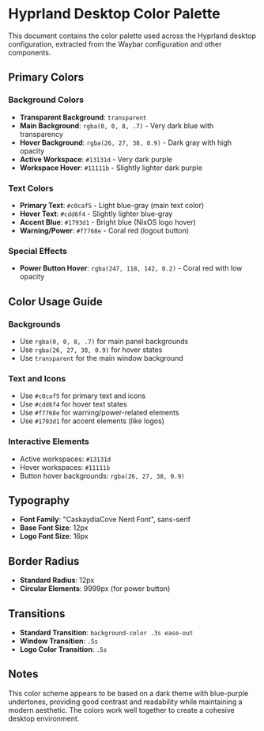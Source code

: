 # Hyprland Desktop Color Palette

This document contains the color palette used across the Hyprland desktop configuration, extracted from the Waybar configuration and other components.

## Primary Colors

### Background Colors
- **Transparent Background**: `transparent`
- **Main Background**: `rgba(0, 0, 8, .7)` - Very dark blue with transparency
- **Hover Background**: `rgba(26, 27, 38, 0.9)` - Dark gray with high opacity
- **Active Workspace**: `#13131d` - Very dark purple
- **Workspace Hover**: `#11111b` - Slightly lighter dark purple

### Text Colors
- **Primary Text**: `#c0caf5` - Light blue-gray (main text color)
- **Hover Text**: `#cdd6f4` - Slightly lighter blue-gray
- **Accent Blue**: `#1793d1` - Bright blue (NixOS logo hover)
- **Warning/Power**: `#f7768e` - Coral red (logout button)

### Special Effects
- **Power Button Hover**: `rgba(247, 118, 142, 0.2)` - Coral red with low opacity

## Color Usage Guide

### Backgrounds
- Use `rgba(0, 0, 8, .7)` for main panel backgrounds
- Use `rgba(26, 27, 38, 0.9)` for hover states
- Use `transparent` for the main window background

### Text and Icons
- Use `#c0caf5` for primary text and icons
- Use `#cdd6f4` for hover text states
- Use `#f7768e` for warning/power-related elements
- Use `#1793d1` for accent elements (like logos)

### Interactive Elements
- Active workspaces: `#13131d`
- Hover workspaces: `#11111b`
- Button hover backgrounds: `rgba(26, 27, 38, 0.9)`

## Typography
- **Font Family**: "CaskaydiaCove Nerd Font", sans-serif
- **Base Font Size**: 12px
- **Logo Font Size**: 16px

## Border Radius
- **Standard Radius**: 12px
- **Circular Elements**: 9999px (for power button)

## Transitions
- **Standard Transition**: `background-color .3s ease-out`
- **Window Transition**: `.5s`
- **Logo Color Transition**: `.5s`

## Notes
This color scheme appears to be based on a dark theme with blue-purple undertones, providing good contrast and readability while maintaining a modern aesthetic. The colors work well together to create a cohesive desktop environment.
